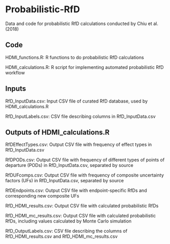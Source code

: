 # Probabilistic-RfD
Data and code for probabilistic RfD calculations conducted by Chiu et al. (2018) 

## Code
HDMI_functions.R: R functions to do probabilistic RfD calculations

HDMI_calculations.R: R script for implementing automated probabilistic RfD workflow

## Inputs
RfD_InputData.csv: Input CSV file of curated RfD database, used by HDMI_calculations.R

RfD_InputLabels.csv: CSV file describing columns in RfD_InputData.csv

## Outputs of HDMI_calculations.R
RfDEffectTypes.csv: Output CSV file with frequency of effect types in RfD_InputData.csv

RfDPODs.csv: Output CSV file with frequency of different types of points of departure (PODs) in RfD_InputData.csv, separated by source

RfDUFcomps.csv: Output CSV file with frequency of composite uncertainty factors (UFs) in RfD_InputData.csv, separated by source

RfDEndpoints.csv: Output CSV file with endpoint-specific RfDs and corresponding new composite UFs

RfD_HDMI_results.csv: Output CSV file with calculated probabilistic RfDs

RfD_HDMI_mc_results.csv: Output CSV file with calculated probabilistic RfDs, including values calculated by Monte Carlo simulation

RfD_OutputLabels.csv: CSV file describing the columns of RfD_HDMI_results.csv and RfD_HDMI_mc_results.csv
